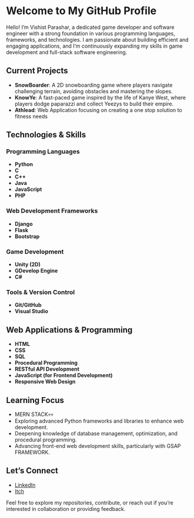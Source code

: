 # Welcome to My GitHub Profile

Hello! I’m Vishist Parashar, a dedicated game developer and software engineer with a strong foundation in various programming languages, frameworks, and technologies. I am passionate about building efficient and engaging applications, and I’m continuously expanding my skills in game development and full-stack software engineering.

## Current Projects

- **SnowBoarder**: A 2D snowboarding game where players navigate challenging terrain, avoiding obstacles and mastering the slopes.
- **KnowYe**: A fast-paced game inspired by the life of Kanye West, where players dodge paparazzi and collect Yeezys to build their empire.
- **Athlead**: Web Application focusing on creating a one stop solution to fitness needs

## Technologies & Skills

### Programming Languages

- **Python**  
- **C**  
- **C++**  
- **Java**  
- **JavaScript**
- **PHP**  

### Web Development Frameworks

- **Django**  
- **Flask**  
- **Bootstrap**

### Game Development

- **Unity (2D)**
- **GDevelop Engine**
- **C#**  

### Tools & Version Control

- **Git/GitHub**  
- **Visual Studio**

## Web Applications & Programming

- **HTML**  
- **CSS**
- **SQL**  
- **Procedural Programming**  
- **RESTful API Development**  
- **JavaScript (for Frontend Development)**  
- **Responsive Web Design**

## Learning Focus

- MERN STACK💀💀
- Exploring advanced Python frameworks and libraries to enhance web development.
- Deepening knowledge of database management, optimization, and procedural programming.
- Advancing front-end web development skills, particularly with GSAP FRAMEWORK.

## Let’s Connect

- [LinkedIn](https://www.linkedin.com/in/vishistparashar/)
- [Itch](https://invisghoul420.itch.io/)

Feel free to explore my repositories, contribute, or reach out if you’re interested in collaboration or providing feedback.
